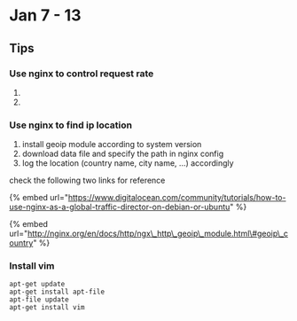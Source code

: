 # Jan 7 - 13

## Tips

### Use nginx to control request rate

1.

2.

### Use nginx to find ip location

1. install geoip module according to system version
2. download data file and specify the path in nginx config
3. log the location \(country name, city name, ...\) accordingly

check the following two links for reference

{% embed url="https://www.digitalocean.com/community/tutorials/how-to-use-nginx-as-a-global-traffic-director-on-debian-or-ubuntu" %}

{% embed url="http://nginx.org/en/docs/http/ngx\_http\_geoip\_module.html\#geoip\_country" %}

### Install vim

```text
apt-get update
apt-get install apt-file
apt-file update
apt-get install vim
```



